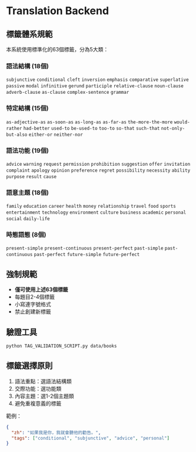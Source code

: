 # Translation Backend

## 標籤體系規範

本系統使用標準化的63個標籤，分為5大類：

### 語法結構 (18個)
`subjunctive` `conditional` `cleft` `inversion` `emphasis` `comparative` `superlative` `passive` `modal` `infinitive` `gerund` `participle` `relative-clause` `noun-clause` `adverb-clause` `as-clause` `complex-sentence` `grammar`

### 特定結構 (15個)
`as-adjective-as` `as-soon-as` `as-long-as` `as-far-as` `the-more-the-more` `would-rather` `had-better` `used-to` `be-used-to` `too-to` `so-that` `such-that` `not-only-but-also` `either-or` `neither-nor`

### 語法功能 (19個)
`advice` `warning` `request` `permission` `prohibition` `suggestion` `offer` `invitation` `complaint` `apology` `opinion` `preference` `regret` `possibility` `necessity` `ability` `purpose` `result` `cause`

### 語意主題 (18個)
`family` `education` `career` `health` `money` `relationship` `travel` `food` `sports` `entertainment` `technology` `environment` `culture` `business` `academic` `personal` `social` `daily-life`

### 時態語態 (8個)
`present-simple` `present-continuous` `present-perfect` `past-simple` `past-continuous` `past-perfect` `future-simple` `future-perfect`

## 強制規範
- **僅可使用上述63個標籤**
- 每題目2-4個標籤
- 小寫連字號格式
- 禁止創建新標籤

## 驗證工具
```bash
python TAG_VALIDATION_SCRIPT.py data/books
```

## 標籤選擇原則
1. 語法重點：選語法結構類
2. 交際功能：選功能類
3. 內容主題：選1-2個主題類
4. 避免重複意義的標籤

範例：
```json
{
  "zh": "如果我是你，我就會聽他的勸告。",
  "tags": ["conditional", "subjunctive", "advice", "personal"]
}
```